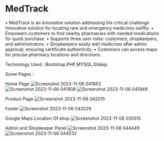 # MedTrack
•	MedTrack is an innovative solution addressing the critical challenge Innovative solution for locating rare and emergency medicines swiftly.
•	Empowers customers to find nearby pharmacies with needed medications for quick purchase.
•	Supports three user roles: customers, shopkeepers, and administrators.
•	Shopkeepers easily add medicines after admin approval, ensuring certificate authenticity.
•	Customers can access maps for precise pharmacy locations and directions.

Technology Used : Bootstrap,PHP,MYSQL,Glidejs

Some Pages :

Home Page
![Screenshot 2023-11-06 041853](https://github.com/vijayguptagh/MedTrack/assets/120735063/e0940509-e54f-4933-b261-329c0975df47)
![Screenshot 2023-11-06 041908](https://github.com/vijayguptagh/MedTrack/assets/120735063/766f0ea3-3c86-4024-ae72-355e19e139f3)
![Screenshot 2023-11-06 041949](https://github.com/vijayguptagh/MedTrack/assets/120735063/de86ed30-9b69-449f-a360-ff4708c3e6eb)

Product Page
![Screenshot 2023-11-06 042015](https://github.com/vijayguptagh/MedTrack/assets/120735063/c1526507-0489-4f70-8cec-a768702ab730)

Footer
![Screenshot 2023-11-06 042029](https://github.com/vijayguptagh/MedTrack/assets/120735063/9a6e515c-70c6-4207-b042-a965d2509030)

Google Maps Location Of shop
![Screenshot 2023-11-06 035515](https://github.com/vijayguptagh/MedTrack/assets/120735063/f330c17c-5259-4118-82da-abe1c177cd19)

Admin and Shopkeeper Panel
![Screenshot 2023-11-06 044449](https://github.com/vijayguptagh/MedTrack/assets/120735063/a3615778-0d3a-4aab-b5ff-a73b563a8382)
![Screenshot 2023-11-06 044532](https://github.com/vijayguptagh/MedTrack/assets/120735063/fc9920bb-c7c3-4b25-9cf1-ac50514f2ed7)



